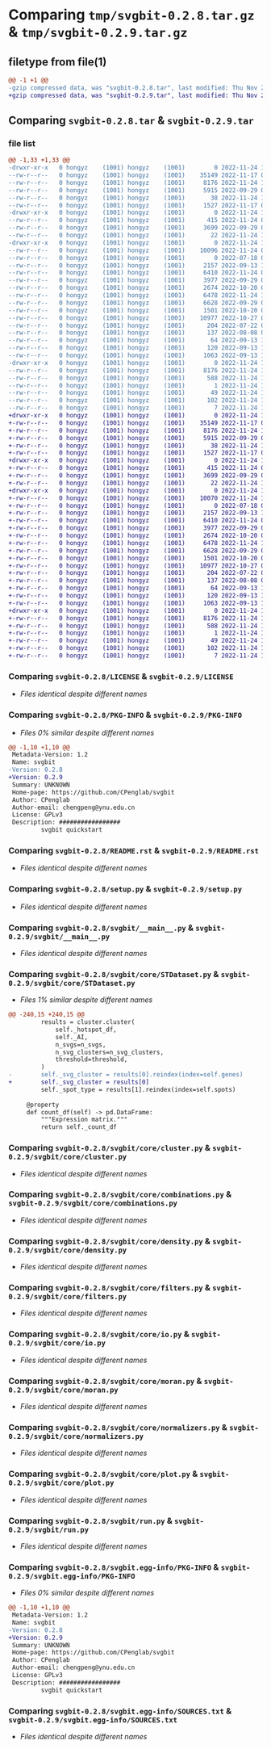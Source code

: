 # Comparing `tmp/svgbit-0.2.8.tar.gz` & `tmp/svgbit-0.2.9.tar.gz`

## filetype from file(1)

```diff
@@ -1 +1 @@
-gzip compressed data, was "svgbit-0.2.8.tar", last modified: Thu Nov 24 12:03:52 2022, max compression
+gzip compressed data, was "svgbit-0.2.9.tar", last modified: Thu Nov 24 12:42:15 2022, max compression
```

## Comparing `svgbit-0.2.8.tar` & `svgbit-0.2.9.tar`

### file list

```diff
@@ -1,33 +1,33 @@
-drwxr-xr-x   0 hongyz    (1001) hongyz    (1001)        0 2022-11-24 12:03:52.420859 svgbit-0.2.8/
--rw-r--r--   0 hongyz    (1001) hongyz    (1001)    35149 2022-11-17 08:02:37.000000 svgbit-0.2.8/LICENSE
--rw-r--r--   0 hongyz    (1001) hongyz    (1001)     8176 2022-11-24 12:03:52.420859 svgbit-0.2.8/PKG-INFO
--rw-r--r--   0 hongyz    (1001) hongyz    (1001)     5915 2022-09-29 02:03:08.000000 svgbit-0.2.8/README.rst
--rw-r--r--   0 hongyz    (1001) hongyz    (1001)       38 2022-11-24 12:03:52.420859 svgbit-0.2.8/setup.cfg
--rw-r--r--   0 hongyz    (1001) hongyz    (1001)     1527 2022-11-17 08:05:53.000000 svgbit-0.2.8/setup.py
-drwxr-xr-x   0 hongyz    (1001) hongyz    (1001)        0 2022-11-24 12:03:52.420859 svgbit-0.2.8/svgbit/
--rw-r--r--   0 hongyz    (1001) hongyz    (1001)      415 2022-11-24 06:20:19.000000 svgbit-0.2.8/svgbit/__init__.py
--rw-r--r--   0 hongyz    (1001) hongyz    (1001)     3699 2022-09-29 02:03:08.000000 svgbit-0.2.8/svgbit/__main__.py
--rw-r--r--   0 hongyz    (1001) hongyz    (1001)       22 2022-11-24 12:02:41.000000 svgbit-0.2.8/svgbit/_version.py
-drwxr-xr-x   0 hongyz    (1001) hongyz    (1001)        0 2022-11-24 12:03:52.420859 svgbit-0.2.8/svgbit/core/
--rw-r--r--   0 hongyz    (1001) hongyz    (1001)    10096 2022-11-24 06:16:05.000000 svgbit-0.2.8/svgbit/core/STDataset.py
--rw-r--r--   0 hongyz    (1001) hongyz    (1001)        0 2022-07-18 01:57:21.000000 svgbit-0.2.8/svgbit/core/__init__.py
--rw-r--r--   0 hongyz    (1001) hongyz    (1001)     2157 2022-09-13 12:08:34.000000 svgbit-0.2.8/svgbit/core/cluster.py
--rw-r--r--   0 hongyz    (1001) hongyz    (1001)     6410 2022-11-24 07:50:53.000000 svgbit-0.2.8/svgbit/core/combinations.py
--rw-r--r--   0 hongyz    (1001) hongyz    (1001)     3977 2022-09-29 06:42:06.000000 svgbit-0.2.8/svgbit/core/density.py
--rw-r--r--   0 hongyz    (1001) hongyz    (1001)     2674 2022-10-20 02:46:48.000000 svgbit-0.2.8/svgbit/core/filters.py
--rw-r--r--   0 hongyz    (1001) hongyz    (1001)     6478 2022-11-24 10:48:58.000000 svgbit-0.2.8/svgbit/core/io.py
--rw-r--r--   0 hongyz    (1001) hongyz    (1001)     6628 2022-09-29 02:03:08.000000 svgbit-0.2.8/svgbit/core/moran.py
--rw-r--r--   0 hongyz    (1001) hongyz    (1001)     1501 2022-10-20 02:46:48.000000 svgbit-0.2.8/svgbit/core/normalizers.py
--rw-r--r--   0 hongyz    (1001) hongyz    (1001)    10977 2022-10-27 07:22:32.000000 svgbit-0.2.8/svgbit/core/plot.py
--rw-r--r--   0 hongyz    (1001) hongyz    (1001)      204 2022-07-22 02:04:42.000000 svgbit-0.2.8/svgbit/core/utils.py
--rw-r--r--   0 hongyz    (1001) hongyz    (1001)      137 2022-08-08 01:21:33.000000 svgbit-0.2.8/svgbit/filters.py
--rw-r--r--   0 hongyz    (1001) hongyz    (1001)       64 2022-09-13 12:08:34.000000 svgbit-0.2.8/svgbit/normalizers.py
--rw-r--r--   0 hongyz    (1001) hongyz    (1001)      120 2022-09-13 12:08:34.000000 svgbit-0.2.8/svgbit/plot.py
--rw-r--r--   0 hongyz    (1001) hongyz    (1001)     1063 2022-09-13 12:08:34.000000 svgbit-0.2.8/svgbit/run.py
-drwxr-xr-x   0 hongyz    (1001) hongyz    (1001)        0 2022-11-24 12:03:52.420859 svgbit-0.2.8/svgbit.egg-info/
--rw-r--r--   0 hongyz    (1001) hongyz    (1001)     8176 2022-11-24 12:03:52.000000 svgbit-0.2.8/svgbit.egg-info/PKG-INFO
--rw-r--r--   0 hongyz    (1001) hongyz    (1001)      588 2022-11-24 12:03:52.000000 svgbit-0.2.8/svgbit.egg-info/SOURCES.txt
--rw-r--r--   0 hongyz    (1001) hongyz    (1001)        1 2022-11-24 12:03:52.000000 svgbit-0.2.8/svgbit.egg-info/dependency_links.txt
--rw-r--r--   0 hongyz    (1001) hongyz    (1001)       49 2022-11-24 12:03:52.000000 svgbit-0.2.8/svgbit.egg-info/entry_points.txt
--rw-r--r--   0 hongyz    (1001) hongyz    (1001)      102 2022-11-24 12:03:52.000000 svgbit-0.2.8/svgbit.egg-info/requires.txt
--rw-r--r--   0 hongyz    (1001) hongyz    (1001)        7 2022-11-24 12:03:52.000000 svgbit-0.2.8/svgbit.egg-info/top_level.txt
+drwxr-xr-x   0 hongyz    (1001) hongyz    (1001)        0 2022-11-24 12:42:15.516785 svgbit-0.2.9/
+-rw-r--r--   0 hongyz    (1001) hongyz    (1001)    35149 2022-11-17 08:02:37.000000 svgbit-0.2.9/LICENSE
+-rw-r--r--   0 hongyz    (1001) hongyz    (1001)     8176 2022-11-24 12:42:15.516785 svgbit-0.2.9/PKG-INFO
+-rw-r--r--   0 hongyz    (1001) hongyz    (1001)     5915 2022-09-29 02:03:08.000000 svgbit-0.2.9/README.rst
+-rw-r--r--   0 hongyz    (1001) hongyz    (1001)       38 2022-11-24 12:42:15.516785 svgbit-0.2.9/setup.cfg
+-rw-r--r--   0 hongyz    (1001) hongyz    (1001)     1527 2022-11-17 08:05:53.000000 svgbit-0.2.9/setup.py
+drwxr-xr-x   0 hongyz    (1001) hongyz    (1001)        0 2022-11-24 12:42:15.513452 svgbit-0.2.9/svgbit/
+-rw-r--r--   0 hongyz    (1001) hongyz    (1001)      415 2022-11-24 06:20:19.000000 svgbit-0.2.9/svgbit/__init__.py
+-rw-r--r--   0 hongyz    (1001) hongyz    (1001)     3699 2022-09-29 02:03:08.000000 svgbit-0.2.9/svgbit/__main__.py
+-rw-r--r--   0 hongyz    (1001) hongyz    (1001)       22 2022-11-24 12:41:55.000000 svgbit-0.2.9/svgbit/_version.py
+drwxr-xr-x   0 hongyz    (1001) hongyz    (1001)        0 2022-11-24 12:42:15.516785 svgbit-0.2.9/svgbit/core/
+-rw-r--r--   0 hongyz    (1001) hongyz    (1001)    10070 2022-11-24 12:40:45.000000 svgbit-0.2.9/svgbit/core/STDataset.py
+-rw-r--r--   0 hongyz    (1001) hongyz    (1001)        0 2022-07-18 01:57:21.000000 svgbit-0.2.9/svgbit/core/__init__.py
+-rw-r--r--   0 hongyz    (1001) hongyz    (1001)     2157 2022-09-13 12:08:34.000000 svgbit-0.2.9/svgbit/core/cluster.py
+-rw-r--r--   0 hongyz    (1001) hongyz    (1001)     6410 2022-11-24 07:50:53.000000 svgbit-0.2.9/svgbit/core/combinations.py
+-rw-r--r--   0 hongyz    (1001) hongyz    (1001)     3977 2022-09-29 06:42:06.000000 svgbit-0.2.9/svgbit/core/density.py
+-rw-r--r--   0 hongyz    (1001) hongyz    (1001)     2674 2022-10-20 02:46:48.000000 svgbit-0.2.9/svgbit/core/filters.py
+-rw-r--r--   0 hongyz    (1001) hongyz    (1001)     6478 2022-11-24 10:48:58.000000 svgbit-0.2.9/svgbit/core/io.py
+-rw-r--r--   0 hongyz    (1001) hongyz    (1001)     6628 2022-09-29 02:03:08.000000 svgbit-0.2.9/svgbit/core/moran.py
+-rw-r--r--   0 hongyz    (1001) hongyz    (1001)     1501 2022-10-20 02:46:48.000000 svgbit-0.2.9/svgbit/core/normalizers.py
+-rw-r--r--   0 hongyz    (1001) hongyz    (1001)    10977 2022-10-27 07:22:32.000000 svgbit-0.2.9/svgbit/core/plot.py
+-rw-r--r--   0 hongyz    (1001) hongyz    (1001)      204 2022-07-22 02:04:42.000000 svgbit-0.2.9/svgbit/core/utils.py
+-rw-r--r--   0 hongyz    (1001) hongyz    (1001)      137 2022-08-08 01:21:33.000000 svgbit-0.2.9/svgbit/filters.py
+-rw-r--r--   0 hongyz    (1001) hongyz    (1001)       64 2022-09-13 12:08:34.000000 svgbit-0.2.9/svgbit/normalizers.py
+-rw-r--r--   0 hongyz    (1001) hongyz    (1001)      120 2022-09-13 12:08:34.000000 svgbit-0.2.9/svgbit/plot.py
+-rw-r--r--   0 hongyz    (1001) hongyz    (1001)     1063 2022-09-13 12:08:34.000000 svgbit-0.2.9/svgbit/run.py
+drwxr-xr-x   0 hongyz    (1001) hongyz    (1001)        0 2022-11-24 12:42:15.513452 svgbit-0.2.9/svgbit.egg-info/
+-rw-r--r--   0 hongyz    (1001) hongyz    (1001)     8176 2022-11-24 12:42:15.000000 svgbit-0.2.9/svgbit.egg-info/PKG-INFO
+-rw-r--r--   0 hongyz    (1001) hongyz    (1001)      588 2022-11-24 12:42:15.000000 svgbit-0.2.9/svgbit.egg-info/SOURCES.txt
+-rw-r--r--   0 hongyz    (1001) hongyz    (1001)        1 2022-11-24 12:42:15.000000 svgbit-0.2.9/svgbit.egg-info/dependency_links.txt
+-rw-r--r--   0 hongyz    (1001) hongyz    (1001)       49 2022-11-24 12:42:15.000000 svgbit-0.2.9/svgbit.egg-info/entry_points.txt
+-rw-r--r--   0 hongyz    (1001) hongyz    (1001)      102 2022-11-24 12:42:15.000000 svgbit-0.2.9/svgbit.egg-info/requires.txt
+-rw-r--r--   0 hongyz    (1001) hongyz    (1001)        7 2022-11-24 12:42:15.000000 svgbit-0.2.9/svgbit.egg-info/top_level.txt
```

### Comparing `svgbit-0.2.8/LICENSE` & `svgbit-0.2.9/LICENSE`

 * *Files identical despite different names*

### Comparing `svgbit-0.2.8/PKG-INFO` & `svgbit-0.2.9/PKG-INFO`

 * *Files 0% similar despite different names*

```diff
@@ -1,10 +1,10 @@
 Metadata-Version: 1.2
 Name: svgbit
-Version: 0.2.8
+Version: 0.2.9
 Summary: UNKNOWN
 Home-page: https://github.com/CPenglab/svgbit
 Author: CPenglab
 Author-email: chengpeng@ynu.edu.cn
 License: GPLv3
 Description: #################
         svgbit quickstart
```

### Comparing `svgbit-0.2.8/README.rst` & `svgbit-0.2.9/README.rst`

 * *Files identical despite different names*

### Comparing `svgbit-0.2.8/setup.py` & `svgbit-0.2.9/setup.py`

 * *Files identical despite different names*

### Comparing `svgbit-0.2.8/svgbit/__main__.py` & `svgbit-0.2.9/svgbit/__main__.py`

 * *Files identical despite different names*

### Comparing `svgbit-0.2.8/svgbit/core/STDataset.py` & `svgbit-0.2.9/svgbit/core/STDataset.py`

 * *Files 1% similar despite different names*

```diff
@@ -240,15 +240,15 @@
         results = cluster.cluster(
             self._hotspot_df,
             self._AI,
             n_svgs=n_svgs,
             n_svg_clusters=n_svg_clusters,
             threshold=threshold,
         )
-        self._svg_cluster = results[0].reindex(index=self.genes)
+        self._svg_cluster = results[0]
         self._spot_type = results[1].reindex(index=self.spots)
 
     @property
     def count_df(self) -> pd.DataFrame:
         """Expression matrix."""
         return self._count_df
```

### Comparing `svgbit-0.2.8/svgbit/core/cluster.py` & `svgbit-0.2.9/svgbit/core/cluster.py`

 * *Files identical despite different names*

### Comparing `svgbit-0.2.8/svgbit/core/combinations.py` & `svgbit-0.2.9/svgbit/core/combinations.py`

 * *Files identical despite different names*

### Comparing `svgbit-0.2.8/svgbit/core/density.py` & `svgbit-0.2.9/svgbit/core/density.py`

 * *Files identical despite different names*

### Comparing `svgbit-0.2.8/svgbit/core/filters.py` & `svgbit-0.2.9/svgbit/core/filters.py`

 * *Files identical despite different names*

### Comparing `svgbit-0.2.8/svgbit/core/io.py` & `svgbit-0.2.9/svgbit/core/io.py`

 * *Files identical despite different names*

### Comparing `svgbit-0.2.8/svgbit/core/moran.py` & `svgbit-0.2.9/svgbit/core/moran.py`

 * *Files identical despite different names*

### Comparing `svgbit-0.2.8/svgbit/core/normalizers.py` & `svgbit-0.2.9/svgbit/core/normalizers.py`

 * *Files identical despite different names*

### Comparing `svgbit-0.2.8/svgbit/core/plot.py` & `svgbit-0.2.9/svgbit/core/plot.py`

 * *Files identical despite different names*

### Comparing `svgbit-0.2.8/svgbit/run.py` & `svgbit-0.2.9/svgbit/run.py`

 * *Files identical despite different names*

### Comparing `svgbit-0.2.8/svgbit.egg-info/PKG-INFO` & `svgbit-0.2.9/svgbit.egg-info/PKG-INFO`

 * *Files 0% similar despite different names*

```diff
@@ -1,10 +1,10 @@
 Metadata-Version: 1.2
 Name: svgbit
-Version: 0.2.8
+Version: 0.2.9
 Summary: UNKNOWN
 Home-page: https://github.com/CPenglab/svgbit
 Author: CPenglab
 Author-email: chengpeng@ynu.edu.cn
 License: GPLv3
 Description: #################
         svgbit quickstart
```

### Comparing `svgbit-0.2.8/svgbit.egg-info/SOURCES.txt` & `svgbit-0.2.9/svgbit.egg-info/SOURCES.txt`

 * *Files identical despite different names*


